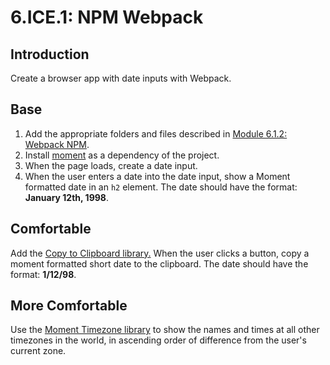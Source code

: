 # 6.ICE.1: NPM Webpack

## Introduction

Create a browser app with date inputs with Webpack.

## Base

1. Add the appropriate folders and files described in [Module 6.1.2: Webpack NPM](../6.1-webpack/6.1.2-webpack-with-npm-modules.md#initialise-project-folder).
2. Install [moment](https://www.npmjs.com/package/moment) as a dependency of the project.
3. When the page loads, create a date input.
4. When the user enters a date into the date input, show a Moment formatted date in an `h2` element. The date should have the format: **January 12th, 1998**.

## Comfortable

Add the [Copy to Clipboard library.](https://www.npmjs.com/package/copy-to-clipboard) When the user clicks a button, copy a moment formatted short date to the clipboard. The date should have the format: **1/12/98**.

## More Comfortable

Use the [Moment Timezone library](https://www.npmjs.com/package/moment-timezone) to show the names and times at all other timezones in the world, in ascending order of difference from the user's current zone.

